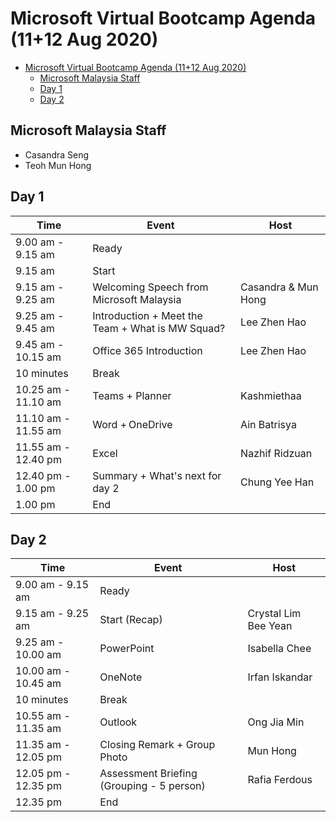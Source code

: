 # Microsoft Virtual Bootcamp Agenda (11+12 Aug 2020)

- [Microsoft Virtual Bootcamp Agenda (11+12 Aug 2020)](#microsoft-virtual-bootcamp-agenda-1112-aug-2020)
  - [Microsoft Malaysia Staff](#microsoft-malaysia-staff)
  - [Day 1](#day-1)
  - [Day 2](#day-2)

## Microsoft Malaysia Staff
- Casandra Seng
- Teoh Mun Hong

## Day 1
Time | Event | Host
------- | ------- | ------- 
9.00 am - 9.15 am  | Ready | 
9.15 am | Start | 
9.15 am - 9.25 am  | Welcoming Speech from Microsoft Malaysia | Casandra & Mun Hong 
9.25 am - 9.45 am  | Introduction + Meet the Team + What is MW Squad? | Lee Zhen Hao
9.45 am - 10.15 am  | Office 365 Introduction | Lee Zhen Hao
10 minutes  | Break | 
10.25 am - 11.10 am  | Teams + Planner | Kashmiethaa
11.10 am - 11.55 am  | Word + OneDrive | Ain Batrisya
11.55 am - 12.40 pm  | Excel | Nazhif Ridzuan
12.40 pm - 1.00 pm | Summary + What's next for day 2 | Chung Yee Han
1.00 pm | End | 

## Day 2
Time | Event | Host
------- | ------- | -------
9.00 am - 9.15 am  | Ready | 
9.15 am - 9.25 am | Start (Recap) | Crystal Lim Bee Yean
9.25 am - 10.00 am  | PowerPoint | Isabella Chee
10.00 am - 10.45 am  | OneNote | Irfan Iskandar
10 minutes | Break | 
10.55 am - 11.35 am  | Outlook | Ong Jia Min
11.35 am - 12.05 pm  | Closing Remark + Group Photo | Mun Hong
12.05 pm - 12.35 pm  | Assessment Briefing (Grouping - 5 person) | Rafia Ferdous
12.35 pm | End | 

